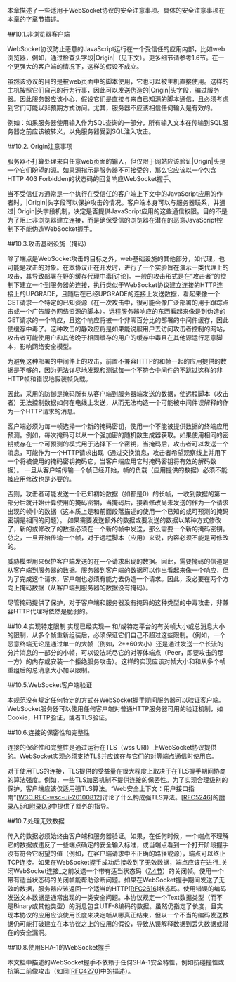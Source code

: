 本章描述了一些适用于WebSocket协议的安全注意事项。具体的安全注意事项在本章的字章节描述。

##10.1.非浏览器客户端

WebSocket协议防止恶意的JavaScript运行在一个受信任的应用内部，比如web浏览器，例如，通过检查头字段|Origin|（见下文）。更多细节请参考1.6节。在一个更强大的客户端的情况下，这样的假设不成立。

虽然该协议的目的是被web页面中的脚本使用，它也可以被主机直接使用。这样的主机按照它们自己的行为行事，因此可以发送伪造的|Origin|头字段，骗过服务器。因此服务器应该小心，假设它们是直接与来自已知源的脚本通信，且必须考虑到它们可能以非预期方式访问。尤其，服务器不应该相信任何输入是有效的。

例如：如果服务器使用输入作为SQL查询的一部分，所有输入文本在传输到SQL服务器之前应该被转义，以免服务器受到SQL注入攻击。

##10.2. Origin注意事项

服务器不打算处理来自任意web页面的输入，但仅限于网站应该验证|Origin|头是一个它们盼望的源。如果源指示是服务器不可接受的，那么它应该以一个包含HTTP 403 Forbidden的状态码的回复响应WebSocket握手。

当不受信任方通常是一个执行在受信任的客户端上下文中的JavaScript应用的作者时，|Origin|头字段可以保护攻击的情况。客户端本身可以与服务器联系，并通过| Origin|头字段机制，决定是否提供JavaScript应用的这些通信权限。目的不是为了阻止非浏览器建立连接，而是确保受信的浏览器在潜在的恶意JavaScript控制下不能伪造WebSocket握手。

##10.3.攻击基础设施（掩码）

除了端点是WebSocket攻击的目标之外，web基础设施的其他部分，如代理，也可能是攻击的对象。在本协议正在开发时，进行了一个实验旨在演示一类代理上的攻击，其导致部署在野的缓存代理中毒[讨论]。一般的攻击形式是在“攻击者”的控制下建立一个到服务器的连接，执行类似于WebSocket协议建立连接的HTTP连接上的UPGRADE，且随后在已经UPGRADE的连接上发送数据，看起来像一个GET请求一个特定的已知资源（在一次攻击中，很可能会像广泛部署的用于跟踪点击或一个广告服务网络资源的脚本）。远程服务器响应的东西看起来像是到伪造的GET请求的一个响应，且这个响应将被一个非零百分比的部署的中间件缓存，因此使缓存中毒了。这种攻击的静效应将是如果能说服用户去访问攻击者控制的网站，攻击者可能使用户和其他晚于相同缓存的用户的缓存中毒且在其他源运行恶意脚本，影响网络安全模型。

为避免这种部署的中间件上的攻击，前置不兼容HTTP的和帧一起的应用提供的数据是不够的，因为无法详尽地发现和测试每一个不符合中间件的不跳过这样的非HTTP帧和错误地假装帧负载。

因此，采用的防御是掩码所有从客户端到服务器端发送的数据，使远程脚本（攻击者）无法控制数据如何在电线上发送，从而无法构造一个可能被中间件误解释的作为一个HTTP请求的消息。

客户端必须为每一帧选择一个新的掩码密钥，使用一个不能被提供数据的终端应用预测。例如，每次掩码可以从一个强加密的随机数生成器获取。如果使用相同的密钥或存在一个可预测的模式用于选择下一个密钥，当掩码后，攻击者可以发送一个消息，可能作为一个HTTP请求出现（通过交换消息，攻击者希望观察线上并用下一个将被使用的掩码密钥掩码它，当客户端应用它时掩码密钥将有效的解码数据）。
一旦从客户端传输一个帧已经开始，帧的负载（应用提供的数据）必须不能被应用修改也是必要的。

否则，攻击者可能发送一个已知初始数据（如都是0）的长帧，一收到数据的第一部分后就开始计算使用的掩码密钥，当掩码后，接着修改尚未发送的作为一个请求出现的帧中的数据（这本质上是和前面段落描述的使用一个已知的或可预测的掩码密钥是相同的问题）。
如果需要发送额外的数据或要发送的数据以某种方式修改了，新的或修改了的数据必须在一个新的帧中发送，那么需要一个新的掩码密钥。总之，一旦开始传输一个帧，对于远程脚本（应用）来说，内容必须不能是可修改的。

威胁模型用来保护客户端发送的在一个请求出现的数据。因此，需要掩码的信道是从客户端到服务器的数据。服务器到客户端的数据可以作出看起来像一个响应，但为了完成这个请求，客户端也必须有能力去伪造一个请求。因此，没必要在两个方向上掩码数据（从客户端到服务器的数据没有掩码）。

尽管掩码提供了保护，对于客户端和服务器没有掩码的这种类型的中毒攻击，非兼容HTTP代理将依然是脆弱的。

##10.4.实现特定限制
实现已经实现— 和/或特定平台的有关帧大小或总消息大小的限制，从多个帧重新组装后，必须保证它们自己不超过这些限制。（例如，一个恶意终端无论是通过单一的大帧（例如，2**60大小）还是通过发送一个长流的分片消息的一部分的小帧，可以设法耗尽它的对等体端点（Peer，即要攻击的那一方）的内存或安装一个拒绝服务攻击）。这样的实现应该对帧大小和和从多个帧重组后的总消息大小加以限制。 

##10.5.WebSocket客户端验证

本规范没有规定任何特定的方式在WebSocket握手期间服务器可以验证客户端。WebSocket服务器可以使用任何客户端对普通HTTP服务器可用的验证机制，如Cookie，HTTP验证，或者TLS验证。

##10.6.连接的保密性和完整性

连接的保密性和完整性是通过运行在TLS（wss URI）上WebSocket协议提供的。WebSocket实现必须支持TLS并应该在与它们的对等端点通信时使用它。

对于使用TLS的连接，TLS提供的受益量在很大程度上取决于在TLS握手期间协商的算法强度。例如，一些TLS加密机制不提供连接的保密性。为了实现合理级别的保护，客户端应该仅适用强TLS算法。“Web安全上下文：用户接口指南”[[W3C.REC-wsc-ui-20100812](http://tools.ietf.org/html/rfc6455#ref-W3C.REC-wsc-ui-20100812)]讨论了什么构成强TLS算法。[[RFC5246](http://www.faqs.org/rfcs/rfc5246.html)]的[附录A.5](http://tools.ietf.org/html/rfc6455#appendix-A.5)和[附录D.3](http://tools.ietf.org/html/rfc6455#appendix-D.3)中提供了额外的指导。

##10.7.处理无效数据

传入的数据必须始终由客户端和服务器验证。如果，在任何时候，一个端点不理解它的数据或违反了一些端点确定的安全输入标准，或当端点看到一个打开阶段握手没有符合它盼望的值（例如，在客户端请求中不正确的路径或源），端点可以终止TCP连接。如果在WebSocket握手成功后接收到了无效数据，端点应该在进行_关闭WebSocket连接_之前发送一个带有适当状态码（[7.4节](http://tools.ietf.org/html/rfc6455#section-7.4)）的关闭帧。使用一个带有适当状态码的关闭帧能帮助诊断问题。如果在WebSocket握手期间发送了无效的数据，服务器应该返回一个适当的HTTP[[RFC2616](http://tools.ietf.org/html/rfc2616)]状态码。使用错误的编码发送文本数据是通常出现的一类安全问题。本协议规定一个Text数据类型（而不是Binary或其他类型）的消息包含UTF-8编码的数据。虽然仍指定了长度，且实现本协议的应用应该使用长度来决定帧从哪真正结束，但以一个不当的编码发送数据仍可能打破建立在本协议之上的应用的假设，导致从误解释数据到丢失数据或潜在的安全漏洞。

##10.8.使用SHA-1的WebSocket握手

本文档中描述的WebSocket握手不依赖于任何SHA-1安全特性，例如抗碰撞性或抗第二前像攻击（如同[[RFC4270](http://tools.ietf.org/html/rfc4270)]中的描述）。
